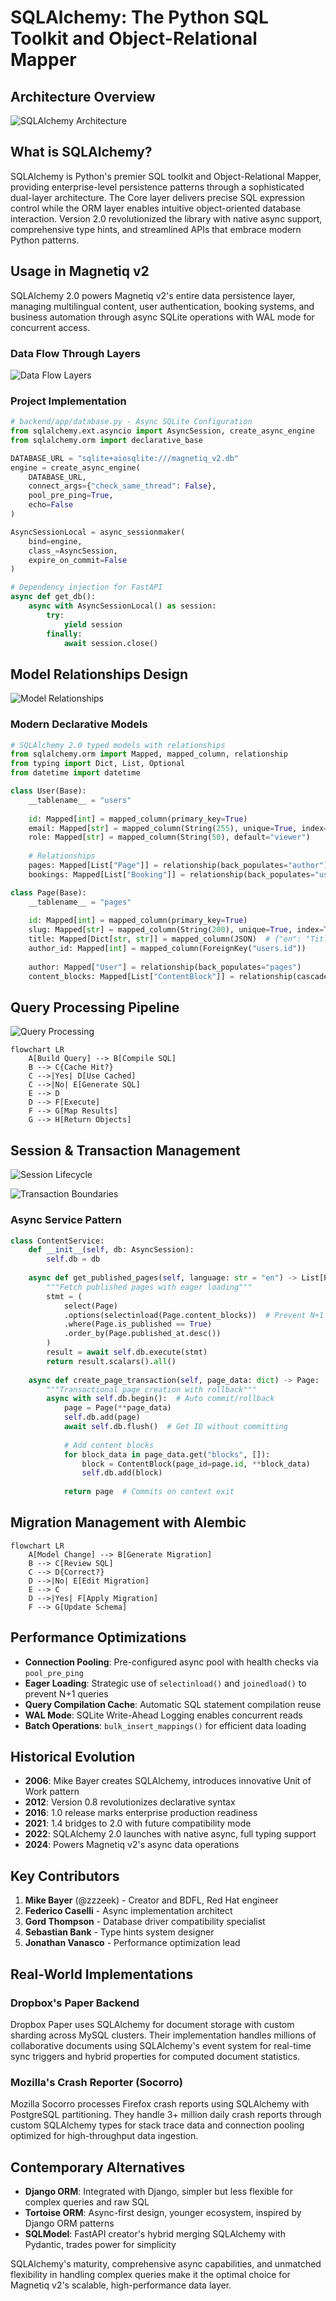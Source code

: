 # SQLAlchemy: The Python SQL Toolkit and Object-Relational Mapper

## Architecture Overview
![SQLAlchemy Architecture](../diagrams/assets/shorts/sqlalchemy_architecture.png)

## What is SQLAlchemy?

SQLAlchemy is Python's premier SQL toolkit and Object-Relational Mapper, providing enterprise-level persistence patterns through a sophisticated dual-layer architecture. The Core layer delivers precise SQL expression control while the ORM layer enables intuitive object-oriented database interaction. Version 2.0 revolutionized the library with native async support, comprehensive type hints, and streamlined APIs that embrace modern Python patterns.

## Usage in Magnetiq v2

SQLAlchemy 2.0 powers Magnetiq v2's entire data persistence layer, managing multilingual content, user authentication, booking systems, and business automation through async SQLite operations with WAL mode for concurrent access.

### Data Flow Through Layers
![Data Flow Layers](../diagrams/assets/shorts/sqlalchemy_data_flow.png)

### Project Implementation
```python
# backend/app/database.py - Async SQLite Configuration
from sqlalchemy.ext.asyncio import AsyncSession, create_async_engine
from sqlalchemy.orm import declarative_base

DATABASE_URL = "sqlite+aiosqlite:///magnetiq_v2.db"
engine = create_async_engine(
    DATABASE_URL,
    connect_args={"check_same_thread": False},
    pool_pre_ping=True,
    echo=False
)

AsyncSessionLocal = async_sessionmaker(
    bind=engine,
    class_=AsyncSession,
    expire_on_commit=False
)

# Dependency injection for FastAPI
async def get_db():
    async with AsyncSessionLocal() as session:
        try:
            yield session
        finally:
            await session.close()
```

## Model Relationships Design
![Model Relationships](../diagrams/assets/shorts/sqlalchemy_relationships.png)

### Modern Declarative Models
```python
# SQLAlchemy 2.0 typed models with relationships
from sqlalchemy.orm import Mapped, mapped_column, relationship
from typing import Dict, List, Optional
from datetime import datetime

class User(Base):
    __tablename__ = "users"
    
    id: Mapped[int] = mapped_column(primary_key=True)
    email: Mapped[str] = mapped_column(String(255), unique=True, index=True)
    role: Mapped[str] = mapped_column(String(50), default="viewer")
    
    # Relationships
    pages: Mapped[List["Page"]] = relationship(back_populates="author")
    bookings: Mapped[List["Booking"]] = relationship(back_populates="user")

class Page(Base):
    __tablename__ = "pages"
    
    id: Mapped[int] = mapped_column(primary_key=True)
    slug: Mapped[str] = mapped_column(String(200), unique=True, index=True)
    title: Mapped[Dict[str, str]] = mapped_column(JSON)  # {"en": "Title", "de": "Titel"}
    author_id: Mapped[int] = mapped_column(ForeignKey("users.id"))
    
    author: Mapped["User"] = relationship(back_populates="pages")
    content_blocks: Mapped[List["ContentBlock"]] = relationship(cascade="all, delete-orphan")
```

## Query Processing Pipeline
![Query Processing](../diagrams/assets/shorts/sqlalchemy_query_flow.png)

```mermaid
flowchart LR
    A[Build Query] --> B[Compile SQL]
    B --> C{Cache Hit?}
    C -->|Yes| D[Use Cached]
    C -->|No| E[Generate SQL]
    E --> D
    D --> F[Execute]
    F --> G[Map Results]
    G --> H[Return Objects]
```

## Session & Transaction Management
![Session Lifecycle](../diagrams/assets/shorts/sqlalchemy_session_lifecycle.png)

![Transaction Boundaries](../diagrams/assets/shorts/sqlalchemy_transaction_scope.png)

### Async Service Pattern
```python
class ContentService:
    def __init__(self, db: AsyncSession):
        self.db = db
    
    async def get_published_pages(self, language: str = "en") -> List[Page]:
        """Fetch published pages with eager loading"""
        stmt = (
            select(Page)
            .options(selectinload(Page.content_blocks))  # Prevent N+1
            .where(Page.is_published == True)
            .order_by(Page.published_at.desc())
        )
        result = await self.db.execute(stmt)
        return result.scalars().all()
    
    async def create_page_transaction(self, page_data: dict) -> Page:
        """Transactional page creation with rollback"""
        async with self.db.begin():  # Auto commit/rollback
            page = Page(**page_data)
            self.db.add(page)
            await self.db.flush()  # Get ID without committing
            
            # Add content blocks
            for block_data in page_data.get("blocks", []):
                block = ContentBlock(page_id=page.id, **block_data)
                self.db.add(block)
            
            return page  # Commits on context exit
```

## Migration Management with Alembic

```mermaid
flowchart LR
    A[Model Change] --> B[Generate Migration]
    B --> C[Review SQL]
    C --> D{Correct?}
    D -->|No| E[Edit Migration]
    E --> C
    D -->|Yes| F[Apply Migration]
    F --> G[Update Schema]
```

## Performance Optimizations

- **Connection Pooling**: Pre-configured async pool with health checks via `pool_pre_ping`
- **Eager Loading**: Strategic use of `selectinload()` and `joinedload()` to prevent N+1 queries
- **Query Compilation Cache**: Automatic SQL statement compilation reuse
- **WAL Mode**: SQLite Write-Ahead Logging enables concurrent reads
- **Batch Operations**: `bulk_insert_mappings()` for efficient data loading

## Historical Evolution

- **2006**: Mike Bayer creates SQLAlchemy, introduces innovative Unit of Work pattern
- **2012**: Version 0.8 revolutionizes declarative syntax
- **2016**: 1.0 release marks enterprise production readiness
- **2021**: 1.4 bridges to 2.0 with future compatibility mode
- **2022**: SQLAlchemy 2.0 launches with native async, full typing support
- **2024**: Powers Magnetiq v2's async data operations

## Key Contributors

1. **Mike Bayer** (@zzzeek) - Creator and BDFL, Red Hat engineer
2. **Federico Caselli** - Async implementation architect
3. **Gord Thompson** - Database driver compatibility specialist
4. **Sebastian Bank** - Type hints system designer
5. **Jonathan Vanasco** - Performance optimization lead

## Real-World Implementations

### Dropbox's Paper Backend
Dropbox Paper uses SQLAlchemy for document storage with custom sharding across MySQL clusters. Their implementation handles millions of collaborative documents using SQLAlchemy's event system for real-time sync triggers and hybrid properties for computed document statistics.

### Mozilla's Crash Reporter (Socorro)
Mozilla Socorro processes Firefox crash reports using SQLAlchemy with PostgreSQL partitioning. They handle 3+ million daily crash reports through custom SQLAlchemy types for stack trace data and connection pooling optimized for high-throughput data ingestion.

## Contemporary Alternatives

- **Django ORM**: Integrated with Django, simpler but less flexible for complex queries and raw SQL
- **Tortoise ORM**: Async-first design, younger ecosystem, inspired by Django ORM patterns
- **SQLModel**: FastAPI creator's hybrid merging SQLAlchemy with Pydantic, trades power for simplicity

SQLAlchemy's maturity, comprehensive async capabilities, and unmatched flexibility in handling complex queries make it the optimal choice for Magnetiq v2's scalable, high-performance data layer.